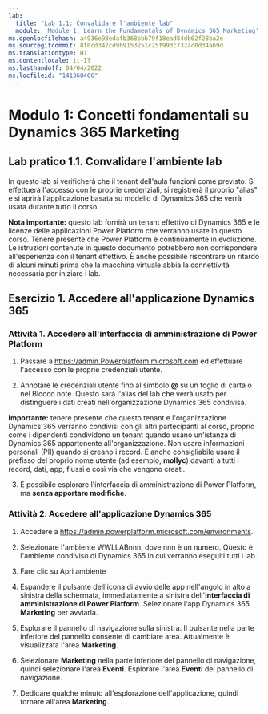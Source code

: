 ```yaml
---
lab:
  title: "Lab 1.1: Convalidare l'ambiente lab"
  module: 'Module 1: Learn the Fundamentals of Dynamics 365 Marketing'
ms.openlocfilehash: a4936e98edafb368bbb79f18ead84db62f28ba2e
ms.sourcegitcommit: 8f0cd342cd9b9153251c25f993c732ac0d34ab9d
ms.translationtype: HT
ms.contentlocale: it-IT
ms.lasthandoff: 04/04/2022
ms.locfileid: "141368406"
---
```

<a name="module-1-learn-the-fundamentals-of-dynamics-365-marketing"></a>Modulo 1: Concetti fondamentali su Dynamics 365 Marketing
========================

## <a name="practice-lab-11---validate-lab-environment"></a>Lab pratico 1.1. Convalidare l'ambiente lab 

In questo lab si verificherà che il tenant dell'aula funzioni come previsto. Si effettuerà l'accesso con le proprie credenziali, si registrerà il proprio "alias" e si aprirà l'applicazione basata su modello di Dynamics 365 che verrà usata durante tutto il corso. 

**Nota importante:** questo lab fornirà un tenant effettivo di Dynamics 365 e le licenze delle applicazioni Power Platform che verranno usate in questo corso. Tenere presente che Power Platform è continuamente in evoluzione. Le istruzioni contenute in questo documento potrebbero non corrispondere all'esperienza con il tenant effettivo. È anche possibile riscontrare un ritardo di alcuni minuti prima che la macchina virtuale abbia la connettività necessaria per iniziare i lab.

<a name="exercise-1---access-the-dynamics-365-application"></a>Esercizio 1. Accedere all'applicazione Dynamics 365
---------------------------------------------------

### <a name="task-1--log-into-the-power-platform-admin-center"></a>Attività 1. Accedere all'interfaccia di amministrazione di Power Platform

1.  Passare a <https://admin.Powerplatform.microsoft.com> ed effettuare l'accesso con le proprie credenziali utente.

2. Annotare le credenziali utente fino al simbolo **@** su un foglio di carta o nel Blocco note. Questo sarà l'alias del lab che verrà usato per distinguere i dati creati nell'organizzazione Dynamics 365 condivisa. 

**Importante:** tenere presente che questo tenant e l'organizzazione Dynamics 365 verranno condivisi con gli altri partecipanti al corso, proprio come i dipendenti condividono un tenant quando usano un'istanza di Dynamics 365 appartenente all'organizzazione. Non usare informazioni personali (PII) quando si creano i record. È anche consigliabile usare il prefisso del proprio nome utente (ad esempio, **mollyc**) davanti a tutti i record, dati, app, flussi e così via che vengono creati.

3. È possibile esplorare l'interfaccia di amministrazione di Power Platform, ma **senza apportare modifiche**.

### <a name="task-2--access-the-dynamics-365-application"></a>Attività 2. Accedere all'applicazione Dynamics 365

1.  Accedere a https://admin.powerplatform.microsoft.com/environments.

2. Selezionare l'ambiente WWLLABnnn, dove nnn è un numero. Questo è l'ambiente condiviso di Dynamics 365 in cui verranno eseguiti tutti i lab.

3. Fare clic su Apri ambiente

4. Espandere il pulsante dell'icona di avvio delle app nell'angolo in alto a sinistra della schermata, immediatamente a sinistra dell'**interfaccia di amministrazione di Power Platform**. Selezionare l'app Dynamics 365 **Marketing** per avviarla.

5.  Esplorare il pannello di navigazione sulla sinistra. Il pulsante nella parte inferiore del pannello consente di cambiare area. Attualmente è visualizzata l'area **Marketing**. 

6.  Selezionare **Marketing** nella parte inferiore del pannello di navigazione, quindi selezionare l'area **Eventi**. Esplorare l'area **Eventi** del pannello di navigazione.  

7. Dedicare qualche minuto all'esplorazione dell'applicazione, quindi tornare all'area **Marketing**.
